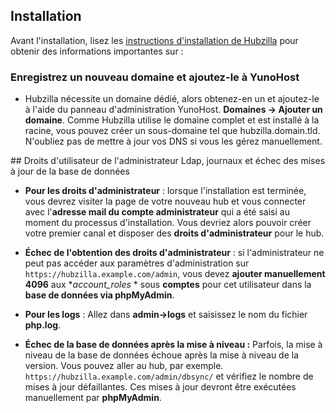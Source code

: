 ## Installation
Avant l'installation, lisez les [instructions d'installation de Hubzilla](https://framagit.org/hubzilla/core/blob/master/install/INSTALL.txt) pour obtenir des informations importantes sur :

### Enregistrez un nouveau domaine et ajoutez-le à YunoHost
- Hubzilla nécessite un domaine dédié, alors obtenez-en un et ajoutez-le à l'aide du panneau d'administration YunoHost. **Domaines -> Ajouter un domaine**. Comme Hubzilla utilise le domaine complet et est installé à la racine, vous pouvez créer un sous-domaine tel que hubzilla.domain.tld. N'oubliez pas de mettre à jour vos DNS si vous les gérez manuellement.

## Droits d'utilisateur de l'administrateur Ldap, journaux et échec des mises à jour de la base de données

- **Pour les droits d'administrateur** : lorsque l'installation est terminée, vous devrez visiter la page de votre nouveau hub et vous connecter avec l'**adresse mail du compte administrateur** qui a été saisi au moment du processus d'installation. Vous devriez alors pouvoir créer votre premier canal et disposer des **droits d'administrateur** pour le hub.

- **Échec de l'obtention des droits d'administrateur** : si l'administrateur ne peut pas accéder aux paramètres d'administration sur `https://hubzilla.example.com/admin`, vous devez **ajouter manuellement 4096** aux **account_roles* * sous **comptes** pour cet utilisateur dans la **base de données via phpMyAdmin**.

- **Pour les logs** : Allez dans **admin->logs** et saisissez le nom du fichier **php.log**.

- **Échec de la base de données après la mise à niveau :** Parfois, la mise à niveau de la base de données échoue après la mise à niveau de la version. Vous pouvez aller au hub, par exemple. `https://hubzilla.example.com/admin/dbsync/` et vérifiez le nombre de mises à jour défaillantes. Ces mises à jour devront être exécutées manuellement par **phpMyAdmin**.

